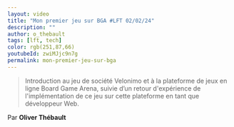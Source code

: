```yaml
---
layout: video
title: "Mon premier jeu sur BGA #LFT 02/02/24"
description: ""
author: o_thebault
tags: [lft, tech]
color: rgb(251,87,66)
youtubeId: zwiMJjc9n7g
permalink: mon-premier-jeu-sur-bga
---
```


> Introduction au jeu de société Velonimo et à la plateforme de jeux en ligne Board Game Arena, suivie d’un retour d'expérience de l'implémentation de ce jeu sur cette plateforme en tant que développeur Web.

Par **Oliver Thébault**
